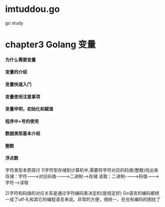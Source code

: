 # imtuddou.go
go study

# chapter3 Golang 变量
#### 为什么需要变量
#### 变量的介绍
#### 变量快速入门
#### 变量使用注意事项
#### 变量申明，初始化和赋值
#### 程序中+号的使用
#### 数据类型基本介绍
#### 整数
#### 浮点数
字符类型本质探讨
1)字符型存储到计算机中,需要将字符对应的码值(整数)找出来
    存储：字符--->对应码值---->二进制-->存储
    读取：二进制---->码值--->字符-->读取
    
2)字符和码值的对应关系是通过字符编码表决定的(是规定好)
Go语言的编码都统一成了utf-8,和其它的编程语言来说。非常的方便，很统一，在也有编码的困扰了
